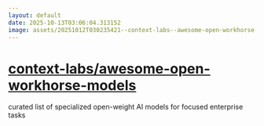 ```yaml
---
layout: default
date: 2025-10-13T03:06:04.313152
image: assets/20251012T030235421--context-labs--awesome-open-workhorse-models--20251012T030753001--cropped.png
---
```


# [context-labs/awesome-open-workhorse-models](https://github.com/context-labs/awesome-open-workhorse-models)

curated list of specialized open-weight AI models for focused enterprise tasks
